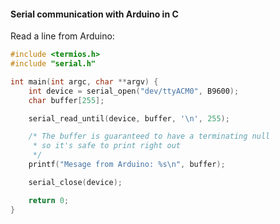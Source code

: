 #### Serial communication with Arduino in C

Read a line from Arduino:

```c
#include <termios.h>
#include "serial.h"

int main(int argc, char **argv) {
    int device = serial_open("dev/ttyACM0", B9600);
    char buffer[255];

    serial_read_until(device, buffer, '\n', 255);

    /* The buffer is guaranteed to have a terminating null
     * so it's safe to print right out
     */
    printf("Mesage from Arduino: %s\n", buffer);

    serial_close(device);

    return 0;
}
```
